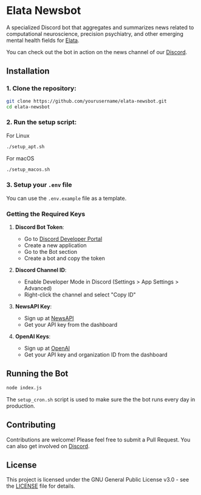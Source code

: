 # Elata Newsbot

A specialized Discord bot that aggregates and summarizes news related to computational neuroscience, precision psychiatry, and other emerging mental health fields for [Elata](https://elata.bio).

You can check out the bot in action on the news channel of our [Discord](https://discord.gg/PJx3TE9r).

## Installation

### 1. Clone the repository:

```bash
git clone https://github.com/yourusername/elata-newsbot.git
cd elata-newsbot
```

### 2. Run the setup script:

For Linux

```bash
./setup_apt.sh
```

For macOS

```bash
./setup_macos.sh
```

### 3. Setup your `.env` file

You can use the `.env.example` file as a template.

### Getting the Required Keys

1. **Discord Bot Token**:

   - Go to [Discord Developer Portal](https://discord.com/developers/applications)
   - Create a new application
   - Go to the Bot section
   - Create a bot and copy the token

2. **Discord Channel ID**:

   - Enable Developer Mode in Discord (Settings > App Settings > Advanced)
   - Right-click the channel and select "Copy ID"

3. **NewsAPI Key**:

   - Sign up at [NewsAPI](https://newsapi.org/)
   - Get your API key from the dashboard

4. **OpenAI Keys**:
   - Sign up at [OpenAI](https://openai.com/)
   - Get your API key and organization ID from the dashboard

## Running the Bot

```bash
node index.js
```

The `setup_cron.sh` script is used to make sure the the bot runs every day in production.

## Contributing

Contributions are welcome! Please feel free to submit a Pull Request. You can also
get involved on [Discord](https://discord.gg/PJx3TE9r).

## License

This project is licensed under the GNU General Public License v3.0 - see the [LICENSE](LICENSE) file for details.
